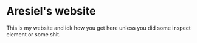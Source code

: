 Aresiel's website
===
This is my website and idk how you get here unless you did some inspect element or some shit.